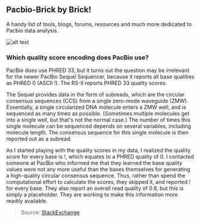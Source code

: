 ## Pacbio-Brick by Brick!
A handy list of tools, blogs, forums, resources and much more dedicated to Pacbio data analysis.

![alt text](https://thumbs.dreamstime.com/b/hand-sketch-mason-vector-illustration-71014455.jpg "Brick by Brick")

### Which quality score encoding does PacBio use?

PacBio does use PHRED 33, but it turns out the question may be irrelevant for the newer PacBio Sequel Sequencer, because it reports all base qualities as PHRED 0 (ASCII !). The RS-II reports PHRED 33 quality scores.

The Sequel provides data in the form of subreads, which are the circular consensus sequences (CCS) from a single zero-mode waveguide (ZMW). Essentially, a single circularized DNA molecule enters a ZMW well, and is sequenced as many times as possible. (Sometimes multiple molecules get into a single well, but that's not the normal case.) The number of times this single molecule can be sequenced depends on several variables, including molecule length. The consensus sequence for this single molecule is then reported out as a subread.

As I started playing with the quality scores in my data, I realized the quality score for every base is !, which equates to a PHRED quality of 0. I contacted someone at PacBio who informed me that they learned the base quality values were not any more useful than the bases themselves for generating a high-quality circular consensus sequence. Thus, rather than spend the computational effort to calculate the scores, they skipped it, and reported ! for every base. They also report an overall read quality of 0.8, but this is simply a placeholder. They are working to make this information more readily available.

> Source: [StackExchange](https://bioinformatics.stackexchange.com/questions/885/which-quality-score-encoding-does-pacbio-use)
